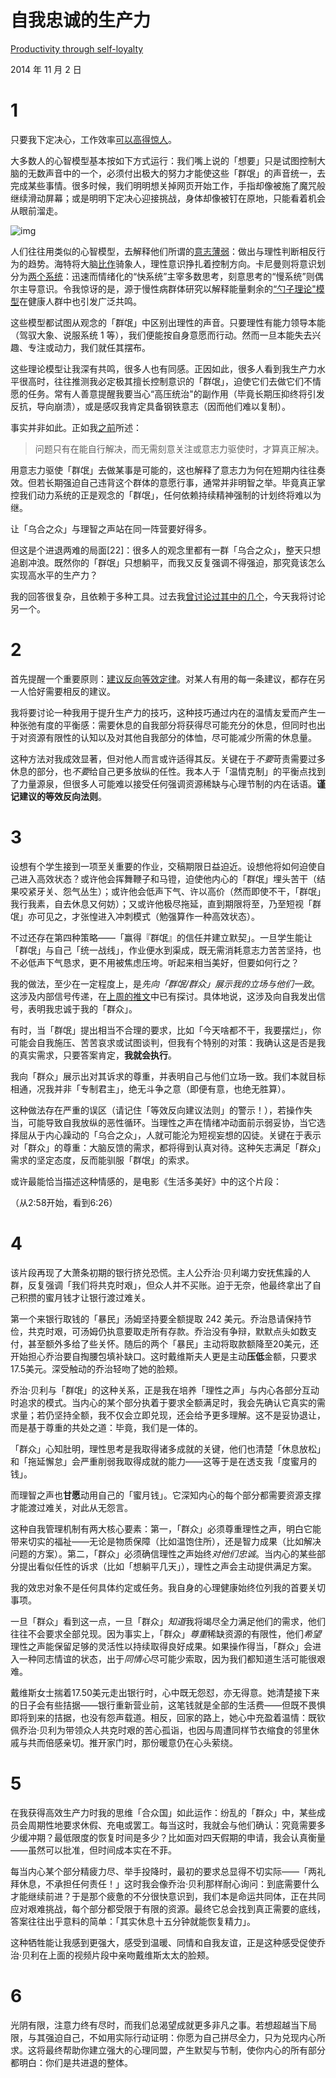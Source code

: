 # 自我忠诚的生产力

[Productivity through self-loyalty](https://mindingourway.com/productivity-through-self-loyalty/)

2014 年 11 月 2 日

# 1

只要我下定决心，工作效率[可以高得惊人](http://lesswrong.com/lw/jg3/the_mechanics_of_my_recent_productivity/)。

大多数人的心智模型基本按如下方式运行：我们嘴上说的「想要」只是试图控制大脑的无数声音中的一个，必须付出极大的努力才能使这些「群氓」的声音统一，去完成某些事情。很多时候，我们明明想关掉网页开始工作，手指却像被施了魔咒般继续滑动屏幕；或是明明下定决心迎接挑战，身体却像被钉在原地，只能看着机会从眼前溜走。

![img](https://mindingourway.com/content/images/2016/03/PrettyRational_NotTheKing.jpg)

人们往往用类似的心智模型，去解释他们所谓的[意志薄弱](http://en.wikipedia.org/wiki/Akrasia)：做出与理性判断相反行为的趋势。海特将大脑[比作](http://en.wikipedia.org/wiki/The_Happiness_Hypothesis)骑象人，理性意识挣扎着控制方向。卡尼曼则将意识划分为[两个系统](http://en.wikipedia.org/wiki/Thinking,_Fast_and_Slow)：迅速而情绪化的“快系统”主宰多数思考，刻意思考的“慢系统”则偶尔主导意识。令我惊讶的是，源于慢性病群体研究以解释能量剩余的[“勺子理论"模型](http://en.wikipedia.org/wiki/Spoon_theory)在健康人群中也引发广泛共鸣。

这些模型都试图从观念的「群氓」中区别出理性的声音。只要理性有能力领导本能（驾驭大象、说服系统 1 等），我们便能按自身意愿而行动。然而一旦本能失去兴趣、专注或动力，我们就任其摆布。

这些理论模型让我深有共鸣，很多人也有同感。正因如此，很多人看到我生产力水平很高时，往往推测我必定极其擅长控制意识的「群氓」，迫使它们去做它们不情愿的任务。常有人善意提醒我要当心“高压统治"的副作用（毕竟长期压抑终将引发反抗，导向崩溃），或是感叹我肯定具备钢铁意志（因而他们难以复制）。

事实并非如此。正如我[之前](https://mindingourway.com/self-signaling-the-ability-to-do-what-you-want/)所述：

> 问题只有在能自行解决，而无需刻意关注或意志力驱使时，才算真正解决。

用意志力驱使「群氓」去做某事是可能的，这也解释了意志力为何在短期内往往奏效。但若长期强迫自己违背这个群体的意愿行事，通常并非明智之举。毕竟真正掌控我们动力系统的正是观念的「群氓」，任何依赖持续精神强制的计划终将难以为继。

让「乌合之众」与理智之声站在同一阵营要好得多。

但这是个进退两难的局面[22]：很多人的观念里都有一群「乌合之众」，整天只想追剧冲浪。既然你的「群氓」只想躺平，而我又反复强调不得强迫，那究竟该怎么实现高水平的生产力？

我的回答很复杂，且依赖于多种工具。过去我[曾讨论过其中的几个](http://lesswrong.com/lw/jh0/deregulating_distraction_moving_towards_the_goal/)，今天我将讨论另一个。

# 2

首先提醒一个重要原则：[建议反向等效定律](http://slatestarcodex.com/2014/03/24/should-you-reverse-any-advice-you-hear/)。对某人有用的每一条建议，都存在另一人恰好需要相反的建议。

我将要讨论一种我用于提升生产力的技巧，这种技巧通过内在的温情友爱而产生一种张弛有度的平衡感：需要休息的自我部分将获得尽可能充分的休息，但同时也出于对资源有限性的认知以及对其他自我部分的体恤，尽可能减少所需的休息量。

这种方法对我成效显著，但对他人而言或许适得其反。关键在于*不要*苛责需要过多休息的部分，也*不要*给自己更多放纵的任性。我本人于「温情克制」的平衡点找到了力量源泉，但很多人可能难以接受任何强调资源稀缺与心理节制的内在话语。**谨记建议的等效反向法则**。

# 3

设想有个学生接到一项至关重要的作业，交稿期限日益迫近。设想他将如何迫使自己进入高效状态？或许他会挥舞鞭子和马镫，迫使他内心的「群氓」埋头苦干（结果咬紧牙关、怨气丛生）；或许他会低声下气、许以高价（然而即使不干，「群氓」我行我素，自去休息又何妨）；又或许他极尽拖延，直到期限将至，乃至短视「群氓」亦可见之，才张惶进入冲刺模式（勉强算作一种高效状态）。

不过还存在第四种策略——「赢得『群氓』的信任并建立默契」。一旦学生能让「群氓」与自己「统一战线」，作业便水到渠成，既无需消耗意志力苦苦坚持，也不必低声下气恳求，更不用被焦虑压垮。听起来相当美好，但要如何行之？

我的做法，至少在一定程度上，是*先向「群氓/群众」展示我的立场与他们一致*。这涉及内部信号传递，在[上周的推文](https://mindingourway.com/self-signaling-the-ability-to-do-what-you-want/)中已有探讨。具体地说，这涉及向自我发出信号，表明我忠诚于我的「群众」。

有时，当「群氓」提出相当不合理的要求，比如「今天啥都不干，我要摆烂」，你可能会自我施压、苦苦哀求或试图谈判，但我有个特别的对策：我确认这是否是我的真实需求，只要答案肯定，**我就会执行**。

我向「群众」展示出对其诉求的尊重，并表明自己与他们立场一致。我们本就目标相通，况我并非「专制君主」，绝无斗争之意（即便有意，也绝无胜算）。

这种做法存在严重的误区（请记住「等效反向建议法则」的警示！），若操作失当，可能导致自我放纵的恶性循环。当理性之声在情绪冲动面前示弱妥协，当它选择屈从于内心躁动的「乌合之众」，人就可能沦为短视妄想的囚徒。关键在于表示对「群众」的尊重：大脑反馈的需求，都将得到认真对待。这种矢志满足「群众」需求的坚定态度，反而能驯服「群氓」的索求。

或许最能恰当描述这种情感的，是电影《生活多美好》中的这个片段：

（从2:58开始，看到6:26）

# 4

该片段再现了大萧条初期的银行挤兑恐慌。主人公乔治·贝利竭力安抚焦躁的人群，反复强调「我们将共克时艰」，但众人并不买账。迫于无奈，他最终拿出了自己积攒的蜜月钱才让银行渡过难关。

第一个来银行取钱的「暴民」汤姆坚持要全额提取 242 美元。乔治恳请保持节俭，共克时艰，可汤姆仍执意要取走所有存款。乔治没有争辩，默默点头如数支付，甚至额外多给了些关怀。随后的两个「暴民」主动将取款额降至20美元，还开始担心乔治要自掏腰包填补缺口。这时戴维斯夫人更是主动**压低**金额，只要求17.5美元。深受触动的乔治轻吻了她的脸颊。

乔治·贝利与「群氓」的这种关系，正是我在培养「理性之声」与内心各部分互动时追求的模式。当内心的某个部分执着于要求全额满足时，我会先确认它真实的需求量；若仍坚持全额，我不仅会立即兑现，还会给予更多理解。这不是妥协退让，而是基于尊重的共处之道：毕竟，我们是一体的。

「群众」心知肚明，理性思考是我取得诸多成就的关键，他们也清楚「休息放松」和「拖延懈怠」会严重削弱我取得成就的能力——这等于是在透支我「度蜜月的钱」。

而理智之声也**甘愿**动用自己的「蜜月钱」。它深知内心的每个部分都需要资源支撑才能渡过难关，对此从无怨言。

这种自我管理机制有两大核心要素：第一，「群众」必须尊重理性之声，明白它能带来切实的福祉——无论是物质保障（比如温饱住所），还是智力成果（比如解决问题的方案）。第二，「群众」必须确信理性之声始终*对他们忠诚*。当内心的某些部分提出看似任性的诉求（比如「想躺平几天」），理性之声会主动提供满足方案。

我的效忠对象不是任何具体约定或任务。我自身的心理健康始终位列我的首要关切事项。

一旦「群众」看到这一点，一旦「群众」*知道*我将竭尽全力满足他们的需求，他们往往不会要求全部兑现。因为事实上，「群众」*尊重*稀缺资源的有限性，他们*希望*理性之声能保留足够的灵活性以持续取得良好成果。如果操作得当，「群众」会进入一种同志情谊的状态，出于*同情心*尽可能少索取，因为我们都知道生活可能很艰难。

戴维斯女士揣着17.50美元走出银行时，心中既无怨怼，亦无得意。她清楚接下来的日子会有些拮据——银行重新营业前，这笔钱就是全部的生活费——但既不畏惧即将到来的拮据，也没有怨声载道。相反，回家的路上，她心中充盈着温情：既钦佩乔治·贝利为带领众人共克时艰的苦心孤诣，也因与周遭同样节衣缩食的邻里休戚与共而倍感亲切。推开家门时，那份暖意仍在心头萦绕。

# 5

在我获得高效生产力时我的思维「合众国」如此运作：纷乱的「群众」中，某些成员会周期性地要求休假、充电或罢工。每当这时，我就会与他们确认：究竟需要多少缓冲期？最低限度的恢复时间是多少？比如面对四天假期的申请，我会认真衡量——虽然可以批准，但时间成本实在不菲。

每当内心某个部分精疲力尽、举手投降时，最初的要求总显得不切实际——「两礼拜休息，不承担任何责任！」这时我会像乔治·贝利那样耐心询问：到底需要什么才能继续前进？于是那个疲惫的不分很快意识到，我们本是命运共同体，正在共同应对艰难挑战，每个部分都受限于有限的资源。最终它总会找到真正需要的底线，答案往往出乎意料的简单：「其实休息十五分钟就能恢复精力」。

这种牺牲能让我感到更强大，感受到温暖、同情和自我友谊，正是这种感受促使乔治·贝利在上面的视频片段中亲吻戴维斯太太的脸颊。

# 6

光阴有限，注意力终有尽时，而我们总渴望成就更多非凡之事。若想超越当下局限，与其强迫自己，不如用实际行动证明：你愿为自己拼尽全力，只为兑现内心所求。这将最终帮助你建立强大的心理同盟，产生默契与节制，使你内心的所有部分都明白：你们是共进退的整体。